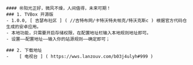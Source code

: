     #### ㊗️阳光正好，微风不燥，人间值得，未来可期！
    ### 1. TVBox 开源版  
    - 1.0.0, [ 吉瑟布社区 ] ( //吉特布网/卡特沃特夫帕克/特沃克斯c ) 根据官方代码仓生成的安卓应用。  
    - 本地功能，只需要开启存储权限，在配置地址栏输入本地规则地址即可。  
    - 设置——配置地址——输入你的站源规则——确定即可；  

    ### 2. 下载地址
    -    [ 电视台 ] ( https://wws.lanzouv.com/b03j4ulyh#999 )   
    
